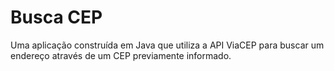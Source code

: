 # Busca CEP

Uma aplicação construída em Java que utiliza a API ViaCEP para buscar um endereço através de um CEP previamente informado.
